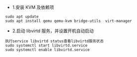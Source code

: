 - 1.安装 KVM 及依赖项

```
sudo apt update
sudo apt install qemu qemu-kvm bridge-utils  virt-manager
```

- 2.启动 libvirtd 服务，并设置开机自动启动

```
执行service libvirtd status查看libvirtd服务状态
sudo systemctl start libvirtd.service
sudo systemctl enable libvirtd.service
```
